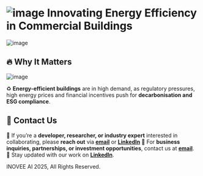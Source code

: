 # ![image](https://github.com/user-attachments/assets/6bae86be-7b54-41ed-81df-49af9bfe97c9) Innovating Energy Efficiency in Commercial Buildings  
![image](https://github.com/user-attachments/assets/89a6e39a-b7d9-448a-acc5-4454198fa4cc)

## 🔥 Why It Matters  
![image](https://github.com/user-attachments/assets/dae1ea13-18be-4bb5-a65e-a5d4d59abb83)

♻️ **Energy-efficient buildings** are in high demand, as regulatory pressures, high energy prices and financial incentives push for **decarbonisation and ESG compliance**.  

## 📢 Contact Us  
🔹 If you’re a **developer, researcher, or industry expert** interested in collaborating, please **reach out** via **[email](info@inovee.ai)** or **[LinkedIn](https://www.linkedin.com/company/inovee-ai)**
🔹 For **business inquiries, partnerships, or investment opportunities**, contact us at **[email](info@inovee.ai)**.
🔹 Stay updated with our work on **[LinkedIn](https://www.linkedin.com/company/inovee-ai)**.  


INOVEE AI 2025, All Rights Reserved.

